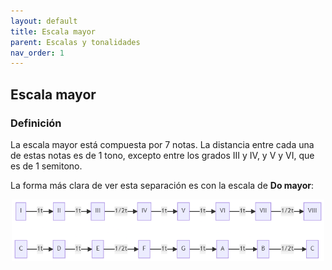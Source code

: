 ```yaml
---
layout: default
title: Escala mayor
parent: Escalas y tonalidades
nav_order: 1
---
```


## Escala mayor

### Definición

La escala mayor está compuesta por 7 notas. La distancia entre cada una de estas notas es de 1 tono, excepto entre los grados III y IV, y V y VI, que es de 1 semitono.

La forma más clara de ver esta separación es con la escala de **Do mayor**:

<p align="center">
    <img src="../assets/interval_sucession.png" alt="Sucesión de intervalos" width="500"/>
</p>